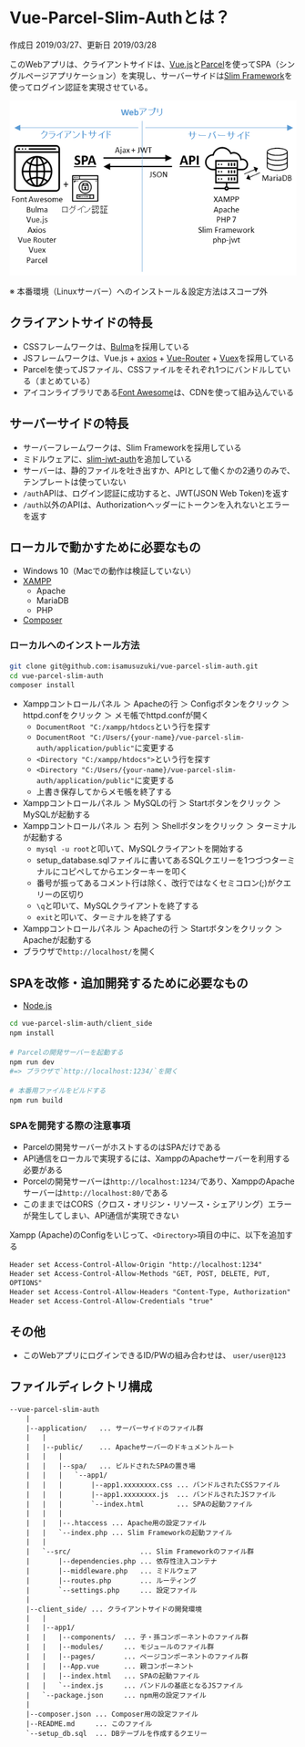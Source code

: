 # Vue-Parcel-Slim-Authとは？

作成日 2019/03/27、更新日 2019/03/28

このWebアプリは、クライアントサイドは、[Vue.js](https://jp.vuejs.org/v2/guide/)と[Parcel](https://parceljs.org/)を使ってSPA（シングルページアプリケーション）を実現し、サーバーサイドは[Slim Framework](https://www.slimframework.com/)を使ってログイン認証を実現させている。

![Webアプリのダイアグラム](misc/diagram.png)

※ 本番環境（Linuxサーバー）へのインストール＆設定方法はスコープ外

## クライアントサイドの特長

- CSSフレームワークは、[Bulma](https://bulma.io/)を採用している
- JSフレームワークは、Vue.js + [axios](https://github.com/axios/axios) + [Vue-Router](https://router.vuejs.org/ja/) + [Vuex](https://vuex.vuejs.org/ja/)を採用している
- Parcelを使ってJSファイル、CSSファイルをそれぞれ1つにバンドルしている（まとめている）
- アイコンライブラリである[Font Awesome](https://fontawesome.com/)は、CDNを使って組み込んでいる

## サーバーサイドの特長

- サーバーフレームワークは、Slim Frameworkを採用している
- ミドルウェアに、[slim-jwt-auth](https://github.com/tuupola/slim-jwt-auth)を追加している
- サーバーは、静的ファイルを吐き出すか、APIとして働くかの2通りのみで、テンプレートは使っていない
- `/auth`APIは、ログイン認証に成功すると、JWT(JSON Web Token)を返す
- `/auth`以外のAPIは、Authorizationヘッダーにトークンを入れないとエラーを返す

## ローカルで動かすために必要なもの

- Windows 10（Macでの動作は検証していない）
- [XAMPP](https://www.apachefriends.org/jp/index.html)
  - Apache
  - MariaDB
  - PHP
- [Composer](https://getcomposer.org/)

### ローカルへのインストール方法

```bash
git clone git@github.com:isamusuzuki/vue-parcel-slim-auth.git
cd vue-parcel-slim-auth
composer install
```

- Xamppコントロールパネル ＞ Apacheの行 ＞ Configボタンをクリック ＞ httpd.confをクリック ＞ メモ帳でhttpd.confが開く
  - `DocumentRoot "C:/xampp/htdocs`という行を探す
  - `DocumentRoot "C:/Users/{your-name}/vue-parcel-slim-auth/application/public"`に変更する
  - `<Directory "C:/xampp/htdocs">`という行を探す
  - `<Directory "C:/Users/{your-name}/vue-parcel-slim-auth/application/public"`に変更する
  - 上書き保存してからメモ帳を終了する
- Xamppコントロールパネル ＞ MySQLの行 ＞ Startボタンをクリック ＞ MySQLが起動する
- Xamppコントロールパネル ＞ 右列 ＞ Shellボタンをクリック ＞ ターミナルが起動する
  - `mysql -u root`と叩いて、MySQLクライアントを開始する
  - setup_database.sqlファイルに書いてあるSQLクエリーを1つづつターミナルにコピペしてからエンターキーを叩く
  - 番号が振ってあるコメント行は除く、改行ではなくセミコロン(;)がクエリーの区切り
  - `\q`と叩いて、MySQLクライアントを終了する
  - `exit`と叩いて、ターミナルを終了する
- Xamppコントロールパネル ＞ Apacheの行 ＞ Startボタンをクリック ＞ Apacheが起動する
- ブラウザで`http://localhost/`を開く

## SPAを改修・追加開発するために必要なもの

- [Node.js](https://nodejs.org/ja/)

```bash
cd vue-parcel-slim-auth/client_side
npm install

# Parcelの開発サーバーを起動する
npm run dev
#=> ブラウザで`http://localhost:1234/`を開く

# 本番用ファイルをビルドする
npm run build
```

### SPAを開発する際の注意事項

- Parcelの開発サーバーがホストするのはSPAだけである
- API通信をローカルで実現するには、XamppのApacheサーバーを利用する必要がある
- Porcelの開発サーバーは`http://localhost:1234/`であり、XamppのApacheサーバーは`http://localhost:80/`である
- このままではCORS（クロス・オリジン・リソース・シェアリング）エラーが発生してしまい、API通信が実現できない

Xampp (Apache)のConfigをいじって、`<Directory>`項目の中に、以下を追加する

```text
Header set Access-Control-Allow-Origin "http://localhost:1234"
Header set Access-Control-Allow-Methods "GET, POST, DELETE, PUT, OPTIONS"
Header set Access-Control-Allow-Headers "Content-Type, Authorization"
Header set Access-Control-Allow-Credentials "true"
```

## その他

- このWebアプリにログインできるID/PWの組み合わせは、 `user/user@123`

## ファイルディレクトリ構成

```text
--vue-parcel-slim-auth
    |
    |--application/   ... サーバーサイドのファイル群
    |   |
    |   |--public/    ... Apacheサーバーのドキュメントルート
    |   |   |
    |   |   |--spa/   ... ビルドされたSPAの置き場
    |   |   |   `--app1/
    |   |   |       |--app1.xxxxxxxx.css ... バンドルされたCSSファイル
    |   |   |       |--app1.xxxxxxxx.js  ... バンドルされたJSファイル
    |   |   |       `--index.html        ... SPAの起動ファイル
    |   |   |
    |   |   |--.htaccess ... Apache用の設定ファイル
    |   |   `--index.php ... Slim Frameworkの起動ファイル
    |   |
    |   `--src/                 ... Slim Frameworkのファイル群
    |       |--dependencies.php ... 依存性注入コンテナ
    |       |--middleware.php   ... ミドルウェア
    |       |--routes.php       ... ルーティング
    |       `--settings.php     ... 設定ファイル
    |
    |--client_side/ ... クライアントサイドの開発環境
    |   |
    |   |--app1/
    |   |   |--components/  ... 子・孫コンポーネントのファイル群
    |   |   |--modules/     ... モジュールのファイル群
    |   |   |--pages/       ... ページコンポーネントのファイル群
    |   |   |--App.vue      ... 親コンポーネント
    |   |   |--index.html   ... SPAの起動ファイル
    |   |   `--index.js     ... バンドルの基底となるJSファイル
    |   `--package.json     ... npm用の設定ファイル
    |
    |--composer.json ... Composer用の設定ファイル
    |--README.md     ... このファイル
    `--setup_db.sql  ... DBテーブルを作成するクエリー
```

